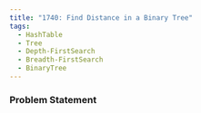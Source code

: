```yaml
---
title: "1740: Find Distance in a Binary Tree"
tags:
  - HashTable
  - Tree
  - Depth-FirstSearch
  - Breadth-FirstSearch
  - BinaryTree
---
```

### Problem Statement

